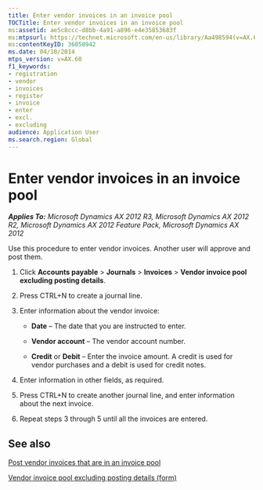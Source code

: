 ```yaml
---
title: Enter vendor invoices in an invoice pool
TOCTitle: Enter vendor invoices in an invoice pool
ms:assetid: ae5c8ccc-d8bb-4a91-a896-e4e35853683f
ms:mtpsurl: https://technet.microsoft.com/en-us/library/Aa498594(v=AX.60)
ms:contentKeyID: 36058942
ms.date: 04/18/2014
mtps_version: v=AX.60
f1_keywords:
- registration
- vendor
- invoices
- register
- invoice
- enter
- excl.
- excluding
audience: Application User
ms.search.region: Global
---
```


# Enter vendor invoices in an invoice pool 


_**Applies To:** Microsoft Dynamics AX 2012 R3, Microsoft Dynamics AX 2012 R2, Microsoft Dynamics AX 2012 Feature Pack, Microsoft Dynamics AX 2012_

Use this procedure to enter vendor invoices. Another user will approve and post them.

1.  Click **Accounts payable** \> **Journals** \> **Invoices** \> **Vendor invoice pool excluding posting details**.

2.  Press CTRL+N to create a journal line.

3.  Enter information about the vendor invoice:
    
      - **Date** – The date that you are instructed to enter.
    
      - **Vendor account** – The vendor account number.
    
      - **Credit** or **Debit** – Enter the invoice amount. A credit is used for vendor purchases and a debit is used for credit notes.

4.  Enter information in other fields, as required.

5.  Press CTRL+N to create another journal line, and enter information about the next invoice.

6.  Repeat steps 3 through 5 until all the invoices are entered.

## See also

[Post vendor invoices that are in an invoice pool](post-vendor-invoices-that-are-in-an-invoice-pool.md)

[Vendor invoice pool excluding posting details (form)](https://technet.microsoft.com/en-us/library/bb314782\(v=ax.60\))

  



